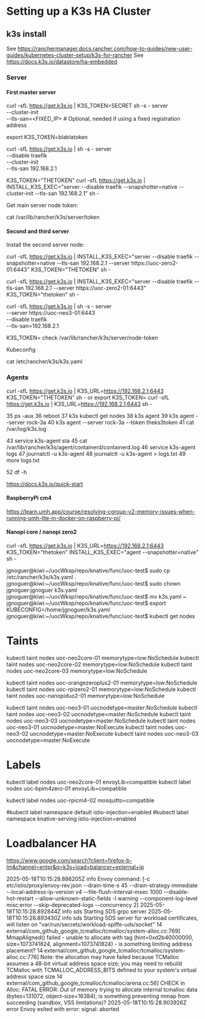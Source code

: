 # Setting up a K3s HA Cluster

## k3s install

See https://ranchermanager.docs.rancher.com/how-to-guides/new-user-guides/kubernetes-cluster-setup/k3s-for-rancher
See https://docs.k3s.io/datastore/ha-embedded


### Server

#### First master server

curl -sfL https://get.k3s.io | K3S_TOKEN=SECRET sh -s - server \
    --cluster-init \
    --tls-san=<FIXED_IP> # Optional, needed if using a fixed registration address

export K3S_TOKEN=blablatoken

curl -sfL https://get.k3s.io | sh -s - server \
    --disable traefik \
    --cluster-init \
    --tls-san 192.168.2.1

K3S_TOKEN="THETOKEN"
curl -sfL https://get.k3s.io | INSTALL_K3S_EXEC="server --disable traefik --snapshotter=native --cluster-init --tls-san 192.168.2.1"  sh -


Get main server node token:

cat /var/lib/rancher/k3s/server/token

#### Second and third server

Install the second server node:

curl -sfL https://get.k3s.io | INSTALL_K3S_EXEC="server --disable traefik --snapshotter=native --tls-san 192.168.2.1 --server https://uoc-zero2-01:6443" K3S_TOKEN="THETOKEN" sh -

curl -sfL https://get.k3s.io | INSTALL_K3S_EXEC="server --disable traefik --tls-san 192.168.2.1 --server https://uoc-zero2-01:6443" K3S_TOKEN="thetoken" sh -

curl -sfL https://get.k3s.io | sh -s - server \
    --server https://uoc-neo3-01:6443 \
    --disable traefik \
    --tls-san=192.168.2.1

K3S_TOKEN=
check /var/lib/rancher/k3s/server/node-token

Kubeconfig

 cat /etc/rancher/k3s/k3s.yaml


### Agents

curl -sfL https://get.k3s.io | K3S_URL=https://192.168.2.1:6443 K3S_TOKEN="THETOKEN" sh -
or
export K3S_TOKEN=
curl -sfL https://get.k3s.io | K3S_URL=https://192.168.2.1:6443 sh -

   35  ps -aux
   36  reboot
   37  k3s kubectl get nodes
   38  k3s agent
   39  k3s agent --server rock-3a
   40  k3s agent --server rock-3a --token theks3token
   41  cat /var/log/k3s.log

   43  service k3s-agent sta
   45  cat /var/lib/rancher/k3s/agent/containerd/containerd.log
   46  service k3s-agent logs
   47  journalctl -u k3s-agent
   48  journalctl -u k3s-agent > logs.txt
   49  more logs.txt 

   52  df -h

https://docs.k3s.io/quick-start

#### RaspberryPi cm4

https://learn.umh.app/course/resolving-cgroup-v2-memory-issues-when-running-umh-lite-in-docker-on-raspberry-pi/

#### Nanopi core / nanopi zero2

curl -sfL https://get.k3s.io | K3S_URL=https://192.168.2.1:6443 K3S_TOKEN="thetoken" INSTALL_K3S_EXEC="agent --snapshotter=native" sh -


jgnoguer@kiwi:~/uocWksp/repo/knative/func/uoc-test$ sudo cp /etc/rancher/k3s/k3s.yaml .
jgnoguer@kiwi:~/uocWksp/repo/knative/func/uoc-test$ sudo chown jgnoguer:jgnoguer k3s.yaml 
jgnoguer@kiwi:~/uocWksp/repo/knative/func/uoc-test$ mv k3s.yaml ~
jgnoguer@kiwi:~/uocWksp/repo/knative/func/uoc-test$ export KUBECONFIG=/home/jgnoguer/k3s.yaml 
jgnoguer@kiwi:~/uocWksp/repo/knative/func/uoc-test$ kubectl get nodes



# Taints

kubectl taint nodes uoc-neo2core-01 memorytype=low:NoSchedule
kubectl taint nodes uoc-neo2core-02 memorytype=low:NoSchedule
kubectl taint nodes uoc-neo2core-03 memorytype=low:NoSchedule

kubectl taint nodes uoc-orangezeroplus2-01 memorytype=low:NoSchedule
kubectl taint nodes uoc-rpizero2-01 memorytype=low:NoSchedule
kubectl taint nodes uoc-nanopiduo2-01 memorytype=low:NoSchedule

kubectl taint nodes uoc-neo3-01 uocnodetype=master:NoSchedule
kubectl taint nodes uoc-neo3-02 uocnodetype=master:NoSchedule
kubectl taint nodes uoc-neo3-03 uocnodetype=master:NoSchedule
kubectl taint nodes uoc-neo3-01 uocnodetype=master:NoExecute
kubectl taint nodes uoc-neo3-02 uocnodetype=master:NoExecute
kubectl taint nodes uoc-neo3-03 uocnodetype=master:NoExecute


# Labels


kubectl label nodes uoc-neo2core-01 envoyLib=compatible
kubectl label nodes uoc-bpim4zero-01 envoyLib=compatible

kubectl label nodes uoc-rpicm4-02 mosquitto=compatible

#kubectl label namespace default istio-injection=enabled
#kubectl label namespace knative-serving istio-injection=enabled

# Loadbalancer HA

https://www.google.com/search?client=firefox-b-lm&channel=entpr&q=k3s+load+balancer+external+ip


2025-05-18T10:15:28.886205Z	info	Envoy command: [-c etc/istio/proxy/envoy-rev.json --drain-time-s 45 --drain-strategy immediate --local-address-ip-version v4 --file-flush-interval-msec 1000 --disable-hot-restart --allow-unknown-static-fields -l warning --component-log-level misc:error --skip-deprecated-logs --concurrency 2]
2025-05-18T10:15:28.892844Z	info	sds	Starting SDS grpc server
2025-05-18T10:15:28.893430Z	info	sds	Starting SDS server for workload certificates, will listen on "var/run/secrets/workload-spiffe-uds/socket"
14 external/com_github_google_tcmalloc/tcmalloc/system-alloc.cc:769] MmapAligned() failed - unable to allocate with tag (hint=0xd2b40000000, size=1073741824, alignment=1073741824) - is something limiting address placement?
14 external/com_github_google_tcmalloc/tcmalloc/system-alloc.cc:776] Note: the allocation may have failed because TCMalloc assumes a 48-bit virtual address space size; you may need to rebuild TCMalloc with TCMALLOC_ADDRESS_BITS defined to your system's virtual address space size
14 external/com_github_google_tcmalloc/tcmalloc/arena.cc:56] CHECK in Alloc: FATAL ERROR: Out of memory trying to allocate internal tcmalloc data (bytes=131072, object-size=16384); is something preventing mmap from succeeding (sandbox, VSS limitations)?
2025-05-18T10:15:28.903926Z	error	Envoy exited with error: signal: aborted